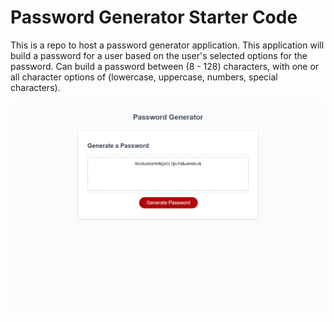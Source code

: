 # Password Generator Starter Code
This is a repo to host a password generator application.
This application will build a password for a user based on the user's selected options for the password.
Can build a password between (8 - 128) characters, with one or all character options of (lowercase, uppercase, numbers, special characters).

![alt text](./assets/password-generator-image.png)